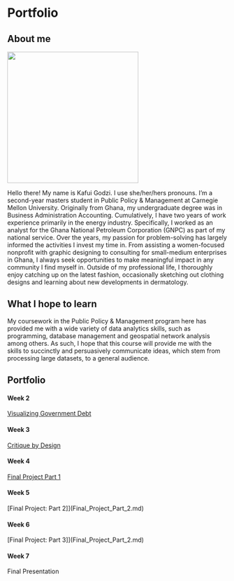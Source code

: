 # Portfolio

## About me
<img src="https://user-images.githubusercontent.com/98299182/152720995-af305203-39fa-48d5-8fd9-76a81488d704.png" width="300" height="300">

Hello there! My name is Kafui Godzi. I use she/her/hers pronouns. I’m a second-year masters student in Public Policy & Management at Carnegie Mellon University. Originally from Ghana, my undergraduate degree was in Business Administration Accounting. Cumulatively, I have two years of work experience primarily in the energy industry. Specifically, I worked as an analyst for the Ghana National Petroleum Corporation (GNPC) as part of my national service. Over the years, my passion for problem-solving has largely informed the activities I invest my time in. From assisting a women-focused nonprofit with graphic designing to consulting for small-medium enterprises in Ghana, I always seek opportunities to make meaningful impact in any community I find myself in. Outside of my professional life, I thoroughly enjoy catching up on the latest fashion, occasionally sketching out clothing designs and learning about new developments in dermatology.

## What I hope to learn
My coursework in the Public Policy & Management program here has provided me with a wide variety of data analytics skills, such as programming, database management and geospatial network analysis among others. As such, I hope that this course will provide me with the skills to succinctly and persuasively communicate ideas, which stem from processing large datasets, to a general audience.

## Portfolio
#### Week 2
[Visualizing Government Debt](/dataviz2.md)  
#### Week 3
[Critique by Design](/CritiquebyDesign.md)
#### Week 4
[Final Project Part 1](final_project_part_1.md)  
#### Week 5
[Final Project: Part 2]](Final_Project_Part_2.md)  
#### Week 6
[Final Project: Part 3]](Final_Project_Part_2.md)    
#### Week 7
Final Presentation

